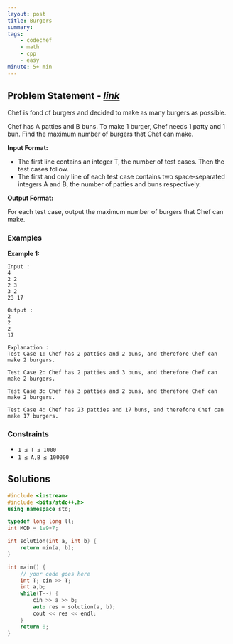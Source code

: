 ```yaml
---
layout: post
title: Burgers                        
summary:
tags:
    - codechef
    - math
    - cpp
    - easy
minute: 5+ min
---
```


## Problem Statement - [*link*](https://www.codechef.com/problems/BURGERS?tab=statement)  

Chef is fond of burgers and decided to make as many burgers as possible.

Chef has A patties and B buns. To make 1 burger, Chef needs 1 patty and 1 bun.
Find the maximum number of burgers that Chef can make.
 

**Input Format:**

+ The first line contains an integer T, the number of test cases. Then the test cases follow.
+ The first and only line of each test case contains two space-separated integers A and B, the number of patties and buns respectively.


**Output Format:**

For each test case, output the maximum number of burgers that Chef can make.

### Examples

**Example 1:**   
```
Input :
4
2 2
2 3
3 2
23 17

Output :
2
2
2
17

Explanation :
Test Case 1: Chef has 2 patties and 2 buns, and therefore Chef can make 2 burgers.

Test Case 2: Chef has 2 patties and 3 buns, and therefore Chef can make 2 burgers.

Test Case 3: Chef has 3 patties and 2 buns, and therefore Chef can make 2 burgers.

Test Case 4: Chef has 23 patties and 17 buns, and therefore Chef can make 17 burgers.

```

### Constraints

+ `1 ≤ T ≤ 1000`
+ `1 ≤ A,B ≤ 100000`

## Solutions

```cpp
#include <iostream>
#include <bits/stdc++.h>
using namespace std;

typedef long long ll;
int MOD = 1e9+7;

int solution(int a, int b) {
    return min(a, b);
}

int main() {
	// your code goes here
	int T; cin >> T;
	int a,b;
	while(T--) {
	    cin >> a >> b;
	    auto res = solution(a, b);
	    cout << res << endl;
	}
	return 0;
}


```

